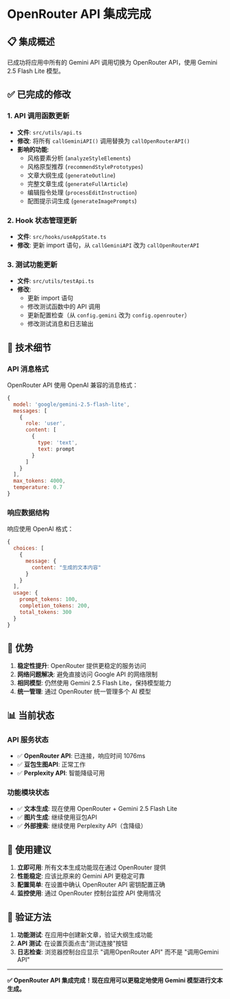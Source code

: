 # OpenRouter API 集成完成

## 📋 集成概述

已成功将应用中所有的 Gemini API 调用切换为 OpenRouter API，使用 Gemini 2.5 Flash Lite 模型。

## ✅ 已完成的修改

### 1. API 调用函数更新
- **文件**: `src/utils/api.ts`
- **修改**: 将所有 `callGeminiAPI()` 调用替换为 `callOpenRouterAPI()`
- **影响的功能**:
  - 风格要素分析 (`analyzeStyleElements`)
  - 风格原型推荐 (`recommendStylePrototypes`)
  - 文章大纲生成 (`generateOutline`)
  - 完整文章生成 (`generateFullArticle`)
  - 编辑指令处理 (`processEditInstruction`)
  - 配图提示词生成 (`generateImagePrompts`)

### 2. Hook 状态管理更新
- **文件**: `src/hooks/useAppState.ts`
- **修改**: 更新 import 语句，从 `callGeminiAPI` 改为 `callOpenRouterAPI`

### 3. 测试功能更新
- **文件**: `src/utils/testApi.ts`
- **修改**: 
  - 更新 import 语句
  - 修改测试函数中的 API 调用
  - 更新配置检查（从 `config.gemini` 改为 `config.openrouter`）
  - 修改测试消息和日志输出

## 🔧 技术细节

### API 消息格式
OpenRouter API 使用 OpenAI 兼容的消息格式：
```javascript
{
  model: 'google/gemini-2.5-flash-lite',
  messages: [
    {
      role: 'user',
      content: [
        {
          type: 'text',
          text: prompt
        }
      ]
    }
  ],
  max_tokens: 4000,
  temperature: 0.7
}
```

### 响应数据结构
响应使用 OpenAI 格式：
```javascript
{
  choices: [
    {
      message: {
        content: "生成的文本内容"
      }
    }
  ],
  usage: {
    prompt_tokens: 100,
    completion_tokens: 200,
    total_tokens: 300
  }
}
```

## 🎯 优势

1. **稳定性提升**: OpenRouter 提供更稳定的服务访问
2. **网络问题解决**: 避免直接访问 Google API 的网络限制
3. **相同模型**: 仍然使用 Gemini 2.5 Flash Lite，保持模型能力
4. **统一管理**: 通过 OpenRouter 统一管理多个 AI 模型

## 📊 当前状态

### API 服务状态
- ✅ **OpenRouter API**: 已连接，响应时间 1076ms
- ✅ **豆包生图API**: 正常工作
- ✅ **Perplexity API**: 智能降级可用

### 功能模块状态
- ✅ **文本生成**: 现在使用 OpenRouter + Gemini 2.5 Flash Lite
- ✅ **图片生成**: 继续使用豆包API
- ✅ **外部搜索**: 继续使用 Perplexity API（含降级）

## 🚀 使用建议

1. **立即可用**: 所有文本生成功能现在通过 OpenRouter 提供
2. **性能稳定**: 应该比原来的 Gemini API 更稳定可靠
3. **配置简单**: 在设置中确认 OpenRouter API 密钥配置正确
4. **监控使用**: 通过 OpenRouter 控制台监控 API 使用情况

## 📝 验证方法

1. **功能测试**: 在应用中创建新文章，验证大纲生成功能
2. **API 测试**: 在设置页面点击"测试连接"按钮
3. **日志检查**: 浏览器控制台应显示 "调用OpenRouter API" 而不是 "调用Gemini API"

---

**✅ OpenRouter API 集成完成！现在应用可以更稳定地使用 Gemini 模型进行文本生成。**


